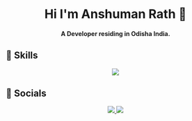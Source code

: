 <h1 align="center">Hi I'm Anshuman Rath 👋</h1>

<h4 align="center">A Developer residing in Odisha India.</h4>


## 🚀 Skills

<p align="center">
  <img src="https://skillicons.dev/icons?i=html,css,js,tailwind,bootstrap,nodejs,react,express,mongodb,nextjs,java,python " />
</p>

## 🔗 Socials

<p align="center">
    <a href="https://www.linkedin.com/in/anshuman-rath/" target="_blank">
    <img src="https://img.shields.io/badge/LINKEDIN-0077B5?style=for-the-badge&logo=linkedin&logoColor=white" />
  </a>
<!--   <a href="https://instagram.com/btwimsarthak/" target="_blank">
    <img src="https://img.shields.io/badge/INSTAGRAM-E4405F?style=for-the-badge&logo=instagram&logoColor=white" />
  </a> -->
  <a href="mailto:anshumanrath030@gmail.com">
    <img src="https://img.shields.io/badge/Gmail-D14836?style=for-the-badge&logo=gmail&logoColor=white" />
  </a>

</p>
